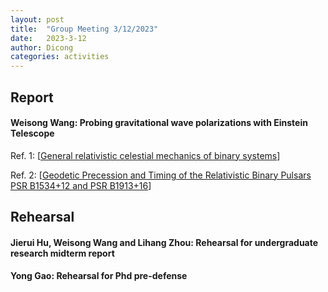 ```yaml
---
layout: post
title:  "Group Meeting 3/12/2023"
date:   2023-3-12
author: Dicong
categories: activities
---
```


## Report

#### Weisong Wang: Probing gravitational wave polarizations with Einstein Telescope 


Ref. 1: [[General relativistic celestial mechanics of binary systems](https://www.semanticscholar.org/paper/General-relativistic-celestial-mechanics-of-binary-Damour-Deruelle/c9b3571d5b36e244bcd6e79710a0bf54688e2688)]

Ref. 2: [[Geodetic Precession and Timing of the Relativistic Binary Pulsars PSR B1534+12 and PSR B1913+16](https://iopscience.iop.org/article/10.1086/374418)]


## Rehearsal

####  Jierui Hu, Weisong Wang and Lihang Zhou: Rehearsal for undergraduate research midterm report
 
####  Yong Gao: Rehearsal for Phd pre-defense
